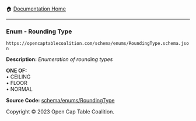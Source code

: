 :house: [Documentation Home](/README.md)

---

### Enum - Rounding Type

`https://opencaptablecoalition.com/schema/enums/RoundingType.schema.json`

**Description:** _Enumeration of rounding types_

**ONE OF:**</br>&bull; CEILING </br>&bull; FLOOR </br>&bull; NORMAL

**Source Code:** [schema/enums/RoundingType](/schema/enums/RoundingType.schema.json)

Copyright © 2023 Open Cap Table Coalition.
